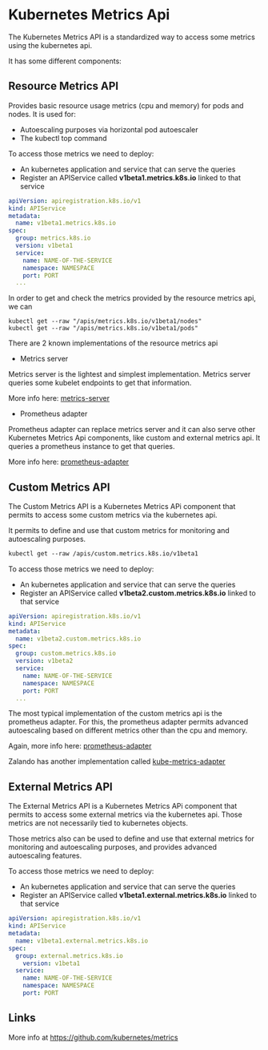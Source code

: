 # Kubernetes Metrics Api

The Kubernetes Metrics API is a standardized way to access some metrics using the kubernetes api.

It has some different components:

## Resource Metrics API

Provides basic resource usage metrics (cpu and memory) for pods and nodes. It is used for:

- Autoescaling purposes via horizontal pod autoescaler
- The kubectl top command

To access those metrics we need to deploy:

- An kubernetes application and service that can serve the queries
- Register an APIService called **v1beta1.metrics.k8s.io** linked to that service

```yaml
apiVersion: apiregistration.k8s.io/v1
kind: APIService
metadata:
  name: v1beta1.metrics.k8s.io
spec:
  group: metrics.k8s.io
  version: v1beta1
  service:
    name: NAME-OF-THE-SERVICE
    namespace: NAMESPACE
    port: PORT
  ...
```

In order to get and check the metrics provided by the resource metrics api, we can

```shell
kubectl get --raw "/apis/metrics.k8s.io/v1beta1/nodes"
kubectl get --raw "/apis/metrics.k8s.io/v1beta1/pods"
```

There are 2 known implementations of the resource metrics api

- Metrics server

Metrics server is the lightest and simplest implementation. Metrics server queries some kubelet  endpoints to get that information.

More info here: [metrics-server](metrics-server.md)

- Prometheus adapter

Prometheus adapter can replace metrics server and it can also serve other Kubernetes Metrics Api components, like custom and external metrics api. It queries a prometheus instance to get that queries.

More info here: [prometheus-adapter](prometheus-adapter.md)

## Custom Metrics API

The Custom Metrics API is a Kubernetes Metrics APi component that permits to access some custom metrics via the kubernetes api.

It permits to define and use that custom metrics for monitoring and autoescaling purposes.

```txt
kubectl get --raw /apis/custom.metrics.k8s.io/v1beta1
```

To access those metrics we need to deploy:

- An kubernetes application and service that can serve the queries
- Register an APIService called **v1beta2.custom.metrics.k8s.io** linked to that service

```yaml
apiVersion: apiregistration.k8s.io/v1
kind: APIService
metadata:
  name: v1beta2.custom.metrics.k8s.io
spec:
  group: custom.metrics.k8s.io
  version: v1beta2
  service:
    name: NAME-OF-THE-SERVICE
    namespace: NAMESPACE
    port: PORT
  ...
```

The most typical implementation of the custom metrics api is the prometheus adapter. For this, the prometheus adapter permits advanced autoescaling based on different metrics other than the cpu and memory.

Again, more info here: [prometheus-adapter](prometheus-adapter.md)

Zalando has another implementation called [kube-metrics-adapter](https://github.com/zalando-incubator/kube-metrics-adapter)

## External Metrics API

The External Metrics API is a Kubernetes Metrics APi component that permits to access some external metrics via the kubernetes api. Those metrics are not necessarily tied to kubernetes objects.

Those metrics also can be used to define and use that external metrics for monitoring and autoescaling purposes, and provides advanced autoescaling features.

To access those metrics we need to deploy:

- An kubernetes application and service that can serve the queries
- Register an APIService called **v1beta1.external.metrics.k8s.io** linked to that service

```yaml
apiVersion: apiregistration.k8s.io/v1
kind: APIService
metadata:
  name: v1beta1.external.metrics.k8s.io
spec:
  group: external.metrics.k8s.io
    version: v1beta1
  service:
    name: NAME-OF-THE-SERVICE
    namespace: NAMESPACE
    port: PORT
```

## Links

More info at <https://github.com/kubernetes/metrics>
